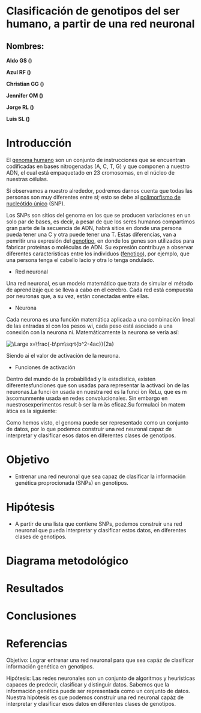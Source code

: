 # Clasificación de genotipos del ser humano, a partir de una red neuronal

## Nombres:

**Aldo GS ()**

**Azul RF ()**

**Christian GG ()**

**Jennifer OM ()**

**Jorge RL ()**

**Luis SL ()**

# Introducción

El [genoma humano](https://www.genome.gov/es/genetics-glossary/Genoma) son un conjunto de instrucciones que se encuentran codificadas en bases nitrogenadas (A, C, T, G) y que componen a nuestro ADN, el cual está empaquetado en 23 cromosomas, en el núcleo de nuestras células. 

Si observamos a nuestro alrededor, podremos darnos cuenta que todas las personas son muy diferentes entre sí; esto se debe al [polimorfismo de nucleótido único](https://www.genome.gov/es/genetics-glossary/Polimorfismos-de-nucleotido-%C3%BAnico) (SNP).

Los SNPs son sitios del genoma en los que se producen variaciones en un solo par de bases, es decir, a pesar de que los seres humanos compartimos gran parte de la secuencia de ADN, habrá sitios en donde una persona pueda tener una C y otra puede tener una T. Estas diferencias, van a pemritir una expresión del [genotipo](https://www.genome.gov/es/genetics-glossary/Genotipo#:~:text=Un%20genotipo%20es%20la%20colecci%C3%B3n,prote%C3%ADnas%20y%20mol%C3%A9culas%20de%20ARN), en donde los genes son utilizados para fabricar proteínas o moléculas de ADN. 
Su expresión contribuye a observar diferentes caracteristicas entre los individuos ([fenotipo](https://www.genome.gov/es/genetics-glossary/Fenotipo)), por ejemplo, que una persona tenga el cabello lacio y otra lo tenga ondulado. 

- Red neuronal

Una red neuronal, es un modelo matemático que trata de simular el método de aprendizaje que se lleva a cabo en el cerebro. Cada red está compuesta por neuronas que, a su vez, están conectadas entre ellas.

- Neurona

Cada neurona es una función matemática aplicada a una combinación lineal de las entradas xi con los pesos wi, cada peso está asociado a una conexión con la neurona ni. 
Matemáticamente la neurona se vería así:

![\Large x=\frac{-b\pm\sqrt{b^2-4ac}}{2a}](https://latex.codecogs.com/svg.latex?\Large&space;a_i=f(\sumw_ix_i))

Siendo ai el valor de activación de la neurona.

- Funciones de activación

Dentro del mundo de la probabilidad y la estadistica, existen diferentesfunciones que son usadas para representar la activaci ́on de las neuronas.La funci ́on usada en nuestra red es la funci ́on ReLu, que es m ́ascomunmente usada en redes convolucionales.  Sin embargo en nuestrosexperimentos result ́o ser la m ́as eficaz.Su formulaci ́on matem ́atica es la siguiente:


Como hemos visto, el genoma puede ser representado como un conjunto de datos, por lo que podemos construir una red neuronal capaz de interpretar y clasificar esos datos en diferentes clases de genotipos.



# Objetivo

- Entrenar una red neuronal que sea capaz de clasificar la información genética proprocionada (SNPs) en genotipos.

# Hipótesis

- A partir de una lista que contiene SNPs, podemos construir una red neuronal que pueda interpretar y clasificar estos datos, en diferentes clases de genotipos.

# Diagrama metodológico

# Resultados

# Conclusiones

# Referencias 


Objetivo: Lograr entrenar una red neuronal para que sea capáz de clasificar información genética en genotipos.

Hipótesis: Las redes neuronales son un conjunto de algoritmos y heuristicas capaces de predecir, clasificar y distinguir datos. Sabemos que la información genética puede ser representada como un conjunto de datos. Nuestra hipótesis es que podemos construir una red neuronal capáz de interpretar y clasificar esos datos en diferentes clases de genotipos.
